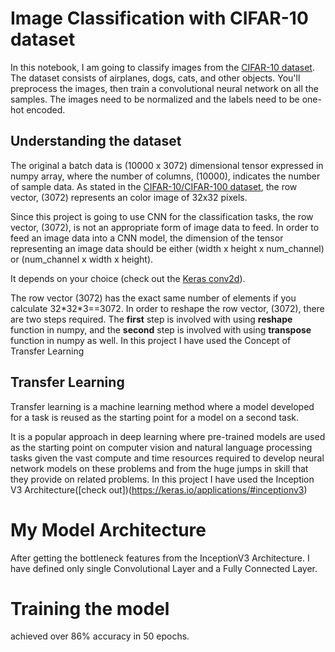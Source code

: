 # Image Classification with CIFAR-10 dataset
In this notebook, I am going to classify images from the [CIFAR-10 dataset](https://www.cs.toronto.edu/~kriz/cifar.html).  
The dataset consists of airplanes, dogs, cats, and other objects. You'll preprocess the images, then train a convolutional neural network on all the samples. 
The images need to be normalized and the labels need to be one-hot encoded.


## Understanding the dataset
The original a batch data is (10000 x 3072) dimensional tensor expressed in numpy array, where the number of columns, (10000), indicates the number of sample data. As stated in the [CIFAR-10/CIFAR-100 dataset](https://www.cs.toronto.edu/~kriz/cifar.html), the row vector, (3072) represents an color image of 32x32 pixels.

Since this project is going to use CNN for the classification tasks, the row vector, (3072), is not an appropriate form of image data to feed. In order to feed an image data into a CNN model, the dimension of the tensor representing an image data should be either (width x height x num_channel) or (num_channel x width x height).

It depends on your choice (check out the [Keras conv2d](https://keras.io/layers/convolutional)). 

The row vector (3072) has the exact same number of elements if you calculate 32\*32\*3==3072. In order to reshape the row vector, (3072), there are two steps required. The **first** step is involved with using **reshape** function in numpy, and the **second** step is involved with using **transpose** function in numpy as well.
In this project I have used the Concept of Transfer Learning

## Transfer Learning
Transfer learning is a machine learning method where a model developed for a task is reused as the starting point for a model on a second task.

It is a popular approach in deep learning where pre-trained models are used as the starting point on computer vision and natural language processing tasks given the vast compute and time resources required to develop neural network models on these problems and from the huge jumps in skill that they provide on related problems.
In this project I have used the Inception V3 Architecture([check out])(https://keras.io/applications/#inceptionv3)


# My Model Architecture

After getting the bottleneck features from the InceptionV3 Architecture. I have defined only single Convolutional Layer and a Fully Connected Layer.




# Training the model
achieved over 86% accuracy in 50 epochs.

